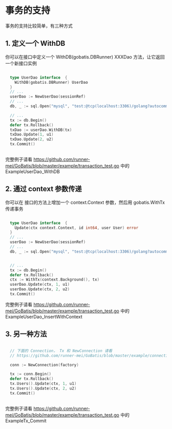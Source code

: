 # 事务的支持


事务的支持比较简单，有三种方式


## 1. 定义一个 WithDB 

  你可以在接口中定义一个 WithDB(gobatis.DBRunner) XXXDao 方法，让它返回一个新接口实例

````go

  type UserDao interface  {
    WithDB(gobatis.DBRunner) UserDao
  }
  // ...
  userDao := NewUserDao(sessionRef)
  // ...
  db, _ := sql.Open("mysql", "test:@tcp(localhost:3306)/golang?autocommit=true&parseTime=true&multiStatements=true")

  // ...
  tx := db.Begin()
  defer tx.Rollback()
  txDao := userDao.WithDB(tx)
  txDao.Update(1, u1)
  txDao.Update(2, u2)
  tx.Commit()
  
````
完整例子请看 https://github.com/runner-mei/GoBatis/blob/master/example/transaction_test.go 中的 ExampleUserDao_WithDB

## 2. 通过 context 参数传递

你可以在 接口的方法上增加一个 context.Context 参数，然后用 gobatis.WithTx 传递事务

````go

  type UserDao interface  {
    Update(ctx context.Context, id int64, user User) error
  }
  // ...
  userDao := NewUserDao(sessionRef)
  // ...
  db, _ := sql.Open("mysql", "test:@tcp(localhost:3306)/golang?autocommit=true&parseTime=true&multiStatements=true")


  // ...
  tx := db.Begin()
  defer tx.Rollback()
  ctx := WithTx(context.Background(), tx)
  userDao.Update(ctx, 1, u1)
  userDao.Update(ctx, 2, u2)
  tx.Commit()


````

完整例子请看 https://github.com/runner-mei/GoBatis/blob/master/example/transaction_test.go 中的 ExampleUserDao_InsertWithContext

## 3. 另一种方法

````go

  // 下面的 Connection， Tx 和 NewConnection 请看
  // https://github.com/runner-mei/GoBatis/blob/master/example/connection.go

  conn := NewConnection(factory)

  tx := conn.Begin()
  defer tx.Rollback()
  tx.Users().Update(ctx, 1, u1)
  tx.Users().Update(ctx, 2, u2)
  tx.Commit()
  
````
完整例子请看 https://github.com/runner-mei/GoBatis/blob/master/example/transaction_test.go 中的 ExampleTx_Commit
